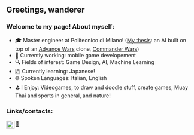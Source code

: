 ## Greetings, wanderer
### Welcome to my page! About myself:

- 🎓 Master engineer at Politecnico di Milano! ([My thesis](https://github.com/Lockyard/Commander_Wars): an AI built on top of an [Advance Wars](https://it.wikipedia.org/wiki/Advance_Wars) clone, [Commander Wars](https://github.com/Robosturm/Commander_Wars))
- 🔭 Currently working: mobile game developement
- 🔍 Fields of interest: Game Design, AI, Machine Learning
- 🈷️ Currently learning: Japanese!
- 🌐 Spoken Languages: Italian, English
- ⛳ I Enjoy: Videogames, to draw and doodle stuff, create games, Muay Thai and sports in general, and nature!

### Links/contacts:

[<img align="left" alt="LinkedIn" width="22px" src="https://www.svgrepo.com/show/144550/linkedin.svg"/>][linkedin]

[📧](mailto:LorenzoCarnaghi64@gmail.com)


[linkedin]: https://www.linkedin.com/in/lorenzo-carnaghi-665240218/
